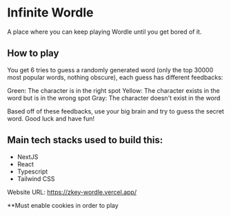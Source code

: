 # Infinite Wordle

A place where you can keep playing Wordle until you get bored of it.

## How to play

You get 6 tries to guess a randomly generated word (only the top 30000 most popular words, nothing obscure), each guess has different feedbacks:

Green: The character is in the right spot
Yellow: The character exists in the word but is in the wrong spot
Gray: The character doesn't exist in the word

Based off of these feedbacks, use your big brain and try to guess the secret word.
Good luck and have fun!

## Main tech stacks used to build this:

- NextJS
- React
- Typescript
- Tailwind CSS

Website URL: https://zkey-wordle.vercel.app/

**Must enable cookies in order to play
